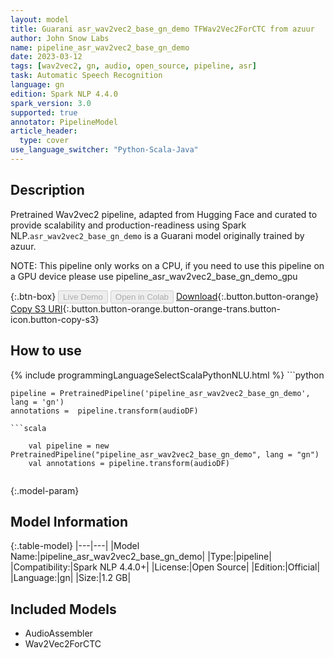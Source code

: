 ```yaml
---
layout: model
title: Guarani asr_wav2vec2_base_gn_demo TFWav2Vec2ForCTC from azuur
author: John Snow Labs
name: pipeline_asr_wav2vec2_base_gn_demo
date: 2023-03-12
tags: [wav2vec2, gn, audio, open_source, pipeline, asr]
task: Automatic Speech Recognition
language: gn
edition: Spark NLP 4.4.0
spark_version: 3.0
supported: true
annotator: PipelineModel
article_header:
  type: cover
use_language_switcher: "Python-Scala-Java"
---
```


## Description

Pretrained Wav2vec2  pipeline, adapted from Hugging Face and curated to provide scalability and production-readiness using Spark NLP.`asr_wav2vec2_base_gn_demo` is a Guarani model originally trained by azuur.

NOTE: This pipeline only works on a CPU, if you need to use this pipeline on a GPU device please use pipeline_asr_wav2vec2_base_gn_demo_gpu

{:.btn-box}
<button class="button button-orange" disabled>Live Demo</button>
<button class="button button-orange" disabled>Open in Colab</button>
[Download](https://s3.amazonaws.com/auxdata.johnsnowlabs.com/public/models/pipeline_asr_wav2vec2_base_gn_demo_gn_4.4.0_3.0_1678644949408.zip){:.button.button-orange}
[Copy S3 URI](s3://auxdata.johnsnowlabs.com/public/models/pipeline_asr_wav2vec2_base_gn_demo_gn_4.4.0_3.0_1678644949408.zip){:.button.button-orange.button-orange-trans.button-icon.button-copy-s3}

## How to use



<div class="tabs-box" markdown="1">
{% include programmingLanguageSelectScalaPythonNLU.html %}
```python

    pipeline = PretrainedPipeline('pipeline_asr_wav2vec2_base_gn_demo', lang = 'gn')
    annotations =  pipeline.transform(audioDF)
    
```
```scala

    val pipeline = new PretrainedPipeline("pipeline_asr_wav2vec2_base_gn_demo", lang = "gn")
    val annotations = pipeline.transform(audioDF)
    
```
</div>

{:.model-param}
## Model Information

{:.table-model}
|---|---|
|Model Name:|pipeline_asr_wav2vec2_base_gn_demo|
|Type:|pipeline|
|Compatibility:|Spark NLP 4.4.0+|
|License:|Open Source|
|Edition:|Official|
|Language:|gn|
|Size:|1.2 GB|

## Included Models

- AudioAssembler
- Wav2Vec2ForCTC